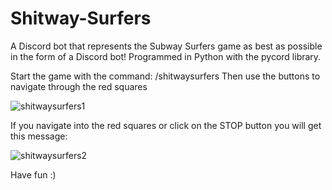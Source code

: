 # Shitway-Surfers
A Discord bot that represents the Subway Surfers game as best as possible in the form of a Discord bot! Programmed in Python with the pycord library.

Start the game with the command: /shitwaysurfers 
Then use the buttons to navigate through the red squares

![shitwaysurfers1](https://github.com/user-attachments/assets/60f997c8-6c49-4bea-b271-84971c149b21)

If you navigate into the red squares or click on the STOP button you will get this message:

![shitwaysurfers2](https://github.com/user-attachments/assets/8243d005-b7fe-4a36-9856-4f2fb321c543)

Have fun :)




